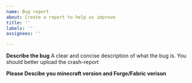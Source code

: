 ```yaml
---
name: Bug report
about: Create a report to help us improve
title: ''
labels: ''
assignees: ''

---
```


**Describe the bug**
A clear and concise description of what the bug is.
You should better upload the crash-report

**Please Descibe you minecraft version and Forge/Fabric verison**
